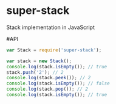 # super-stack
Stack implementation in JavaScript

#API
```javascript
var Stack = require('super-stack');

var stack = new Stack();
console.log(stack.isEmpty()); // true 
stack.push('2'); // 2
console.log(stack.peek()); // 2
console.log(stack.isEmpty()); // false
console.log(stack.pop()); // 2
console.log(stack.isEmpty()); // true
```